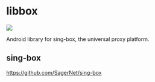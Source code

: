 # libbox
[![](https://jitpack.io/v/singbox-android/libbox.svg)](https://jitpack.io/#singbox-android/libbox)

Android library for sing-box, the universal proxy platform.

## sing-box
https://github.com/SagerNet/sing-box
